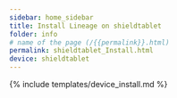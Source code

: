 ```yaml
---
sidebar: home_sidebar
title: Install Lineage on shieldtablet
folder: info
# name of the page (/{{permalink}}.html)
permalink: shieldtablet_Install.html
device: shieldtablet
---
```

{% include templates/device_install.md %}
